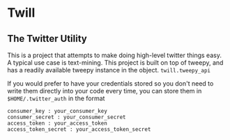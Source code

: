 # Twill
## The Twitter Utility
This is a project that attempts to make doing high-level twitter things easy.
A typical use case is text-mining.
This project is built on top of tweepy, and has a readily available tweepy instance in the object. `twill.tweepy_api`

If you would prefer to have your credentials stored so you don't need to write them directly into your code every time,
you can store them in `$HOME/.twitter_auth` in the format
```
consumer_key : your_consumer_key
consumer_secret : your_consumer_secret
access_token : your_access_token
access_token_secret : your_access_token_secret
```
